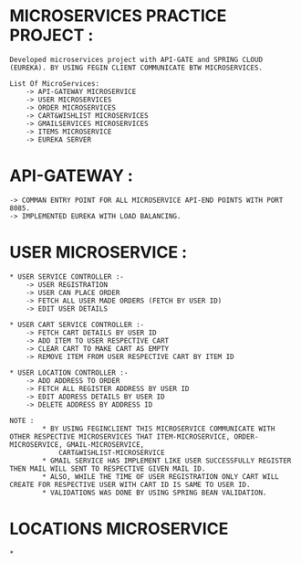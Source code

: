 # MICROSERVICES PRACTICE PROJECT :
    Developed microservices project with API-GATE and SPRING CLOUD (EUREKA). BY USING FEGIN CLIENT COMMUNICATE BTW MICROSERVICES.

    List Of MicroServices:
        -> API-GATEWAY MICROSERVICE
        -> USER MICROSERVICES
        -> ORDER MICROSERVICES
        -> CART&WISHLIST MICROSERVICES
        -> GMAILSERVICES MICROSERVICES
        -> ITEMS MICROSERVICE
        -> EUREKA SERVER 

# API-GATEWAY :
    -> COMMAN ENTRY POINT FOR ALL MICROSERVICE API-END POINTS WITH PORT 8085.
    -> IMPLEMENTED EUREKA WITH LOAD BALANCING.


# USER MICROSERVICE :
    * USER SERVICE CONTROLLER :-
        -> USER REGISTRATION
        -> USER CAN PLACE ORDER 
        -> FETCH ALL USER MADE ORDERS (FETCH BY USER ID)
        -> EDIT USER DETAILS

    * USER CART SERVICE CONTROLLER :-
        -> FETCH CART DETAILS BY USER ID
        -> ADD ITEM TO USER RESPECTIVE CART
        -> CLEAR CART TO MAKE CART AS EMPTY
        -> REMOVE ITEM FROM USER RESPECTIVE CART BY ITEM ID

    * USER LOCATION CONTROLLER :-
        -> ADD ADDRESS TO ORDER
        -> FETCH ALL REGISTER ADDRESS BY USER ID
        -> EDIT ADDRESS DETAILS BY USER ID
        -> DELETE ADDRESS BY ADDRESS ID

    NOTE : 
            * BY USING FEGINCLIENT THIS MICROSERVICE COMMUNICATE WITH OTHER RESPECTIVE MICROSERVICES THAT ITEM-MICROSERVICE, ORDER-MICROSERVICE, GMAIL-MICROSERVICE,         
                CART&WISHLIST-MICROSERVICE
            * GMAIL SERVICE HAS IMPLEMENT LIKE USER SUCCESSFULLY REGISTER THEN MAIL WILL SENT TO RESPECTIVE GIVEN MAIL ID.
            * ALSO, WHILE THE TIME OF USER REGISTRATION ONLY CART WILL CREATE FOR RESPECTIVE USER WITH CART ID IS SAME TO USER ID.
            * VALIDATIONS WAS DONE BY USING SPRING BEAN VALIDATION.

# LOCATIONS MICROSERVICE
    * 
    
